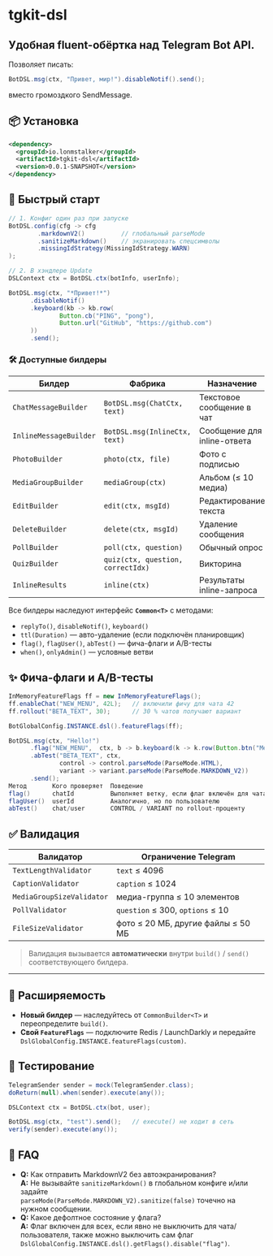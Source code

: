 # tgkit-dsl

## Удобная fluent-обёртка над **Telegram Bot API**.  
Позволяет писать:

```java
BotDSL.msg(ctx, "Привет, мир!").disableNotif().send();
```
вместо громоздкого SendMessage.

## 📦 Установка
```xml
<dependency>
  <groupId>io.lonmstalker</groupId>
  <artifactId>tgkit-dsl</artifactId>
  <version>0.0.1-SNAPSHOT</version>
</dependency>
```

## 🚀 Быстрый старт
```java
// 1. Конфиг один раз при запуске
BotDSL.config(cfg -> cfg
        .markdownV2()          // глобальный parseMode
        .sanitizeMarkdown()    // экранировать спецсимволы
        .missingIdStrategy(MissingIdStrategy.WARN)
);

// 2. В хэндлере Update
DSLContext ctx = BotDSL.ctx(botInfo, userInfo);

BotDSL.msg(ctx, "*Привет!*")
      .disableNotif()
      .keyboard(kb -> kb.row(
              Button.cb("PING", "pong"),
              Button.url("GitHub", "https://github.com")
      ))
      .send();
```

### 🛠️ Доступные билдеры
| **Билдер**            | **Фабрика**                        | **Назначение**                       |
|-----------------------|------------------------------------|--------------------------------------|
| `ChatMessageBuilder`  | `BotDSL.msg(ChatCtx, text)`        | Текстовое сообщение в чат            |
| `InlineMessageBuilder`| `BotDSL.msg(InlineCtx, text)`      | Сообщение для inline-ответа          |
| `PhotoBuilder`        | `photo(ctx, file)`                 | Фото с подписью                      |
| `MediaGroupBuilder`   | `mediaGroup(ctx)`                  | Альбом (≤ 10 медиа)                  |
| `EditBuilder`         | `edit(ctx, msgId)`                 | Редактирование текста                |
| `DeleteBuilder`       | `delete(ctx, msgId)`               | Удаление сообщения                   |
| `PollBuilder`         | `poll(ctx, question)`              | Обычный опрос                        |
| `QuizBuilder`         | `quiz(ctx, question, correctIdx)`  | Викторина                            |
| `InlineResults`       | `inline(ctx)`                      | Результаты inline-запроса            |

Все билдеры наследуют интерфейс **`Common<T>`** с методами:

* `replyTo()`, `disableNotif()`, `keyboard()`
* `ttl(Duration)` — авто-удаление (если подключён планировщик)
* `flag()`, `flagUser()`, `abTest()` — фича-флаги и A/B-тесты
* `when()`, `onlyAdmin()` — условные ветви

## ✨ Фича-флаги и A/B-тесты
```java
InMemoryFeatureFlags ff = new InMemoryFeatureFlags();
ff.enableChat("NEW_MENU", 42L);   // включили фичу для чата 42
ff.rollout("BETA_TEXT", 30);      // 30 % чатов получают вариант

BotGlobalConfig.INSTANCE.dsl().featureFlags(ff);

BotDSL.msg(ctx, "Hello!")
      .flag("NEW_MENU",  ctx, b -> b.keyboard(k -> k.row(Button.btn("Menu"))))
      .abTest("BETA_TEXT", ctx,
              control -> control.parseMode(ParseMode.HTML),
              variant -> variant.parseMode(ParseMode.MARKDOWN_V2))
      .send();
Метод	    Кого проверяет	Поведение
flag()	    chatId	        Выполняет ветку, если флаг включён для чата
flagUser()	userId	        Аналогично, но по пользователю
abTest()	chat/user	    CONTROL / VARIANT по rollout-проценту
```

## ✅ Валидация
| **Валидатор**              | **Ограничение Telegram**                       |
|----------------------------|-----------------------------------------------|
| `TextLengthValidator`      | `text` ≤ 4096                                 |
| `CaptionValidator`         | `caption` ≤ 1024                              |
| `MediaGroupSizeValidator`  | медиа-группа ≤ 10 элементов                   |
| `PollValidator`            | `question` ≤ 300, `options` ≤ 10              |
| `FileSizeValidator`        | фото ≤ 20 МБ, другие файлы ≤ 50 МБ            |

> Валидация вызывается **автоматически** внутри `build()` / `send()` соответствующего билдера.

---

## 🔌 Расширяемость
* **Новый билдер** — наследуйтесь от `CommonBuilder<T>` и переопределите `build()`.
* **Свой `FeatureFlags`** — подключите Redis / LaunchDarkly и передайте  
  `DslGlobalConfig.INSTANCE.featureFlags(custom)`.

## 🧪 Тестирование

```java
TelegramSender sender = mock(TelegramSender.class);
doReturn(null).when(sender).execute(any());

DSLContext ctx = BotDSL.ctx(bot, user);

BotDSL.msg(ctx, "test").send();   // execute() не ходит в сеть
verify(sender).execute(any());
```

## 🙋 FAQ

* **Q:** Как отправить MarkdownV2 без автоэкранирования?  
  **A:** Не вызывайте `sanitizeMarkdown()` в глобальном конфиге и/или задайте  
  `parseMode(ParseMode.MARKDOWN_V2).sanitize(false)` точечно на нужном сообщении.
* **Q:** Какое дефолтное состояние у флага?  
  **A:** Флаг включен для всех, если явно не выключить для чата/пользователя,
  также можно выключить сам флаг `DslGlobalConfig.INSTANCE.dsl().getFlags().disable("flag")`.